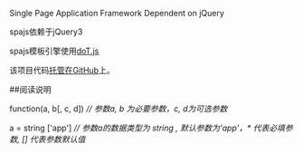 Single Page Application Framework Dependent on jQuery

spajs依赖于jQuery3

spajs模板引擎使用[doT.js]("http://olado.github.io/doT/)

该项目代码[托管在GitHub](https://github.com/shusiwei/spajs)上。

##阅读说明

function(a, b[, c, d]) *// 参数a, b 为必要参数，c, d为可选参数*

a = string ['app'] *// 参数a的数据类型为 string , 默认参数为'app'，\* 代表必填参数, [] 代表参数默认值*

